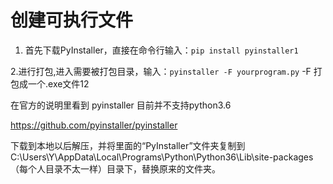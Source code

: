 # 创建可执行文件

1. 首先下载PyInstaller，直接在命令行输入：`pip install pyinstaller1`

2.进行打包,进入需要被打包目录，输入：`pyinstaller -F yourprogram.py` -F 打包成一个.exe文件12

在官方的说明里看到 pyinstaller 目前并不支持python3.6

https://github.com/pyinstaller/pyinstaller

下载到本地以后解压，并将里面的“PyInstaller”文件夹复制到C:\Users\Y\AppData\Local\Programs\Python\Python36\Lib\site-packages（每个人目录不太一样）目录下，替换原来的文件夹。 
